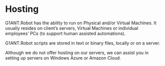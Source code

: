 # Hosting

G1ANT.Robot has the ability to run on Physical and/or Virtual Machines. It usually resides on client’s servers, Virtual Machines or individual employees’ PCs \(to support human assisted automations\).

G1ANT.Robot scripts are stored in text or binary files, locally or on a server.

Although we do not offer hosting on our servers, we can assist you in setting up servers on Windows Azure or Amazon Cloud.

